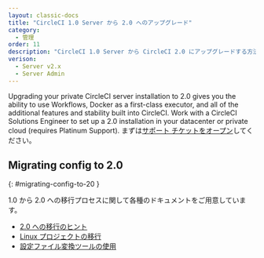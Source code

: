 ```yaml
---
layout: classic-docs
title: "CircleCI 1.0 Server から 2.0 へのアップグレード"
category:
  - 管理
order: 11
description: "CircleCI 1.0 Server から CircleCI 2.0 にアップグレードする方法"
verison:
  - Server v2.x
  - Server Admin
---
```


Upgrading your private CircleCI server installation to 2.0 gives you the ability to use Workflows, Docker as a first-class executor, and all of the additional features and stability built into CircleCI. Work with a CircleCI Solutions Engineer to set up a 2.0 installation in your datacenter or private cloud (requires Platinum Support). まずは[サポート チケットをオープン](https://support.circleci.com/hc/ja/requests/new)してください。

## Migrating config to 2.0
{: #migrating-config-to-20 }

1.0 から 2.0 への移行プロセスに関して各種のドキュメントをご用意しています。

* [2.0 への移行のヒント](https://circleci.com/docs/ja/2.0/migration/)
* [Linux プロジェクトの移行](https://circleci.com/docs/ja/2.0/migrating-from-1-2/)
* [設定ファイル変換ツールの使用](https://circleci.com/docs/ja/2.0/config-translation/)
